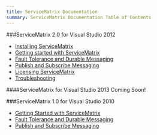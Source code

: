 ```yaml
---
title: ServiceMatrix Documentation
summary: ServiceMatrix Documentation Table of Contents
---
```


<a name="sm-toc"></a>

###ServiceMatrix 2.0 for Visual Studio 2012
- [Installing ServiceMatrix](installing-servicematrix-2.0.md "Installing ServiceMatrix")
- [Getting started with ServiceMatrix](getting-started-with-servicematrix.md "Getting Started With ServiceMatrix")
- [Fault Tolerance and Durable Messaging](getting-started-with-nservicebus-using-servicematrix-2.0-fault-tolerance.md "Fault Tolerance and Durability")
- [Publish and Subscribe Messaging](getting-started-with-nservicebus-using-servicematrix-2.0-publish-subscribe.md "ServiceMatrix Pub Sub")
- [Licensing ServiceMatrix](licensing-servicematrix-v2.0.md "Licensing ServiceMatrix")
- [Troubleshooting](installing-servicematrix-2.0.md "Troubleshooting ServiceMatrix")

####ServiceMatrix for Visual Studio 2013
Coming Soon!


###ServiceMatrix 1.0 for Visual Studio 2010
- [Getting Started with ServiceMatrix](getting-started-creating-a-new-project-servicematrix-1.0.md "Getting Started with ServiceMatrix")
- [Fault Tolerance and Durable Messaging](getting-started-fault-tolerance-servicematrix-1.0.md "Fault Tolerance and Durablility")
- [Publish and Subscribe Messaging](getting-started-publish-subscribe-communication-servicematrix-1.0.md "Publish and Subscribe")


